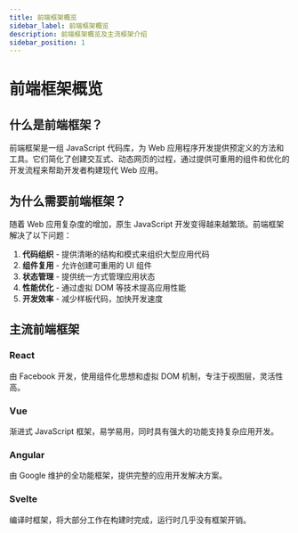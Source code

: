 ```yaml
---
title: 前端框架概览
sidebar_label: 前端框架概览
description: 前端框架概览及主流框架介绍
sidebar_position: 1
---
```


# 前端框架概览

## 什么是前端框架？

前端框架是一组 JavaScript 代码库，为 Web 应用程序开发提供预定义的方法和工具。它们简化了创建交互式、动态网页的过程，通过提供可重用的组件和优化的开发流程来帮助开发者构建现代 Web 应用。

## 为什么需要前端框架？

随着 Web 应用复杂度的增加，原生 JavaScript 开发变得越来越繁琐。前端框架解决了以下问题：

1. **代码组织** - 提供清晰的结构和模式来组织大型应用代码
2. **组件复用** - 允许创建可重用的 UI 组件
3. **状态管理** - 提供统一方式管理应用状态
4. **性能优化** - 通过虚拟 DOM 等技术提高应用性能
5. **开发效率** - 减少样板代码，加快开发速度

## 主流前端框架

### React

由 Facebook 开发，使用组件化思想和虚拟 DOM 机制，专注于视图层，灵活性高。

### Vue

渐进式 JavaScript 框架，易学易用，同时具有强大的功能支持复杂应用开发。

### Angular

由 Google 维护的全功能框架，提供完整的应用开发解决方案。

### Svelte

编译时框架，将大部分工作在构建时完成，运行时几乎没有框架开销。
